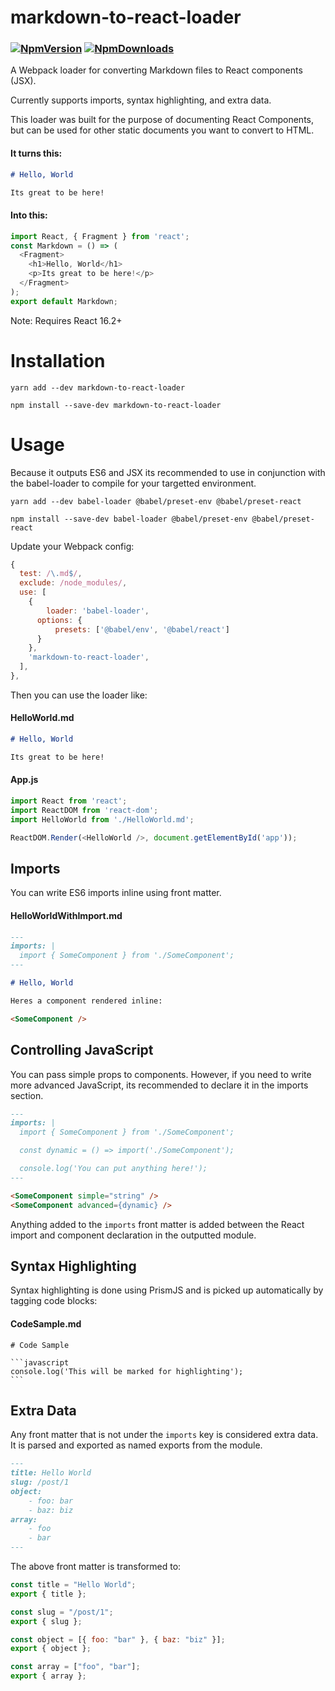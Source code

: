 # markdown-to-react-loader


### [![NpmVersion](https://img.shields.io/npm/v/markdown-to-react-loader.svg)](https://www.npmjs.com/package/markdown-to-react-loader) [![NpmDownloads](https://img.shields.io/npm/dt/markdown-to-react-loader.svg)](https://www.npmjs.com/package/markdown-to-react-loader)


A Webpack loader for converting Markdown files to React components (JSX).

Currently supports imports, syntax highlighting, and extra data.

This loader was built for the purpose of documenting React Components, but can be used for other static documents you want to convert to HTML. 

#### It turns this:

```markdown
# Hello, World

Its great to be here!
```

#### Into this:

```javascript
import React, { Fragment } from 'react';
const Markdown = () => (
  <Fragment>
    <h1>Hello, World</h1>
    <p>Its great to be here!</p>
  </Fragment>
);
export default Markdown;
```

Note: Requires React 16.2+

# Installation

```
yarn add --dev markdown-to-react-loader
```
```
npm install --save-dev markdown-to-react-loader
```

# Usage

Because it outputs ES6 and JSX its recommended to use in conjunction with the babel-loader to compile for your targetted environment.

```
yarn add --dev babel-loader @babel/preset-env @babel/preset-react
```
```
npm install --save-dev babel-loader @babel/preset-env @babel/preset-react
```

Update your Webpack config:

```javascript
{
  test: /\.md$/,
  exclude: /node_modules/,
  use: [
    {
    	loader: 'babel-loader',
      options: {
          presets: ['@babel/env', '@babel/react']
      }
    },
    'markdown-to-react-loader',
  ],
},
```

Then you can use the loader like:

#### HelloWorld.md

```markdown
# Hello, World

Its great to be here!
```

#### App.js

```javascript
import React from 'react';
import ReactDOM from 'react-dom';
import HelloWorld from './HelloWorld.md';

ReactDOM.Render(<HelloWorld />, document.getElementById('app'));
```

## Imports

You can write ES6 imports inline using front matter.

#### HelloWorldWithImport.md

```markdown
---
imports: |
  import { SomeComponent } from './SomeComponent';
---

# Hello, World

Heres a component rendered inline:

<SomeComponent />

```

## Controlling JavaScript

You can pass simple props to components. However, if you need to write more advanced JavaScript, its recommended to declare it in the imports section.

```markdown
---
imports: |
  import { SomeComponent } from './SomeComponent';

  const dynamic = () => import('./SomeComponent');

  console.log('You can put anything here!');
---

<SomeComponent simple="string" />
<SomeComponent advanced={dynamic} />

```

Anything added to the `imports` front matter is added between the React import and component declaration in the outputted module.

## Syntax Highlighting

Syntax highlighting is done using PrismJS and is picked up automatically by tagging code blocks:

#### CodeSample.md

    # Code Sample

    ```javascript
    console.log('This will be marked for highlighting');
    ```

## Extra Data

Any front matter that is not under the `imports` key is considered extra data. It is parsed and exported as named exports from the module.

```markdown
---
title: Hello World
slug: /post/1
object:
    - foo: bar
    - baz: biz
array:
    - foo
    - bar
---
```

The above front matter is transformed to:

```javascript
const title = "Hello World";
export { title };

const slug = "/post/1";
export { slug };

const object = [{ foo: "bar" }, { baz: "biz" }];
export { object };

const array = ["foo", "bar"];
export { array };
```
